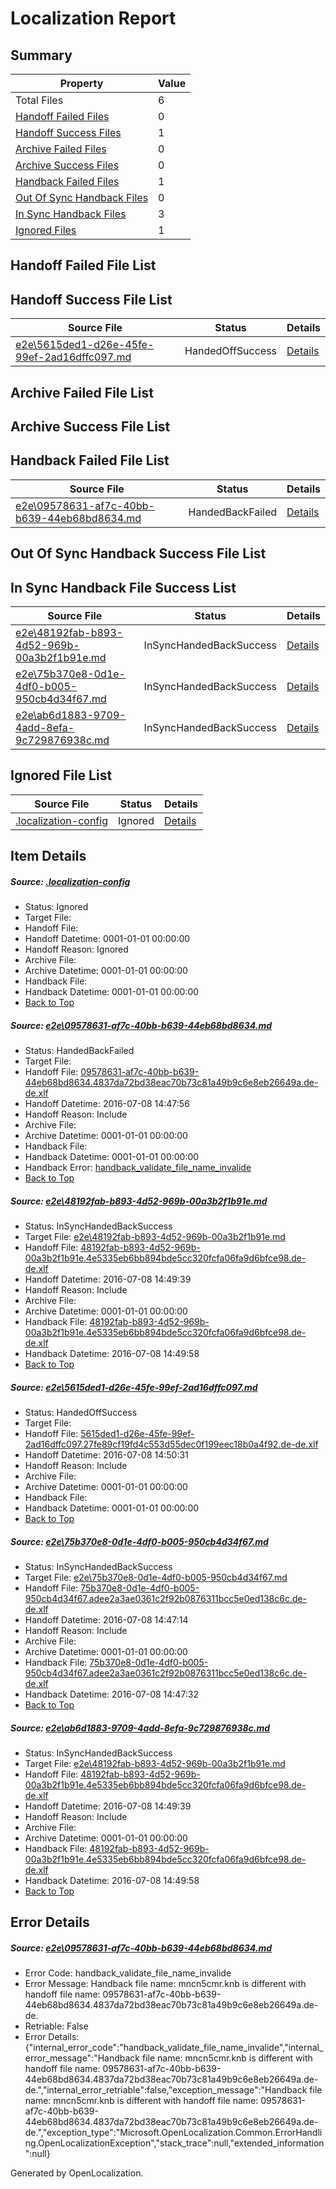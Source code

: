# <a name='report-top'></a> Localization Report

## Summary
 Property | Value 
 -------- | ----- 
 Total Files | 6
[ Handoff Failed Files ](#handoff-failed-list)| 0
[ Handoff Success Files ](#handoff-success-list)| 1
[ Archive Failed Files ](#archive-failed-list)| 0
[ Archive Success Files ](#archive-success-list)| 0
[ Handback Failed Files ](#handback-failed-list)| 1
[ Out Of Sync Handback Files ](#outofsync-handback-success-list)| 0
[ In Sync Handback Files ](#insync-handback-success-list)| 3
[ Ignored Files ](#ignored-list)| 1

## <a name='handoff-failed-list'></a> Handoff Failed File List

## <a name='handoff-success-list'></a> Handoff Success File List
 Source File | Status | Details 
 ----------- | ------ | ------- 
 [e2e\5615ded1-d26e-45fe-99ef-2ad16dffc097.md](https://github.com/OpenLocalizationTestOrg/oltest/blob/baaf44641adb8ae250ed96f6e3292e4eeed6b975/e2e/5615ded1-d26e-45fe-99ef-2ad16dffc097.md) | HandedOffSuccess | [Details](#d25fe39a033c56cc419d2b3688a295921e8c7b533)

## <a name='archive-failed-list'></a> Archive Failed File List

## <a name='archive-success-list'></a> Archive Success File List

## <a name='handback-failed-list'></a> Handback Failed File List
 Source File | Status | Details 
 ----------- | ------ | ------- 
 [e2e\09578631-af7c-40bb-b639-44eb68bd8634.md](https://github.com/OpenLocalizationTestOrg/oltest/blob/791de6e0ba9e866d4edcb71717feada8c5fe4f59/e2e/09578631-af7c-40bb-b639-44eb68bd8634.md) | HandedBackFailed | [Details](#f2e0e094eb10c6709aed906fc881796817d80a941)

## <a name='outofsync-handback-success-list'></a> Out Of Sync Handback Success File List

## <a name='insync-handback-success-list'></a> In Sync Handback File Success List
 Source File | Status | Details 
 ----------- | ------ | ------- 
 [e2e\48192fab-b893-4d52-969b-00a3b2f1b91e.md](https://github.com/OpenLocalizationTestOrg/oltest/blob/cc3f8f3e18b963d075f0af6900b193fb5d781280/e2e/48192fab-b893-4d52-969b-00a3b2f1b91e.md) | InSyncHandedBackSuccess | [Details](#f499a66038c826221bf1c3ebad67d3060a3c0c232)
 [e2e\75b370e8-0d1e-4df0-b005-950cb4d34f67.md](https://github.com/OpenLocalizationTestOrg/oltest/blob/24c6a6dc3f661c06aee923ad4f4f8bd2398d65fc/e2e/75b370e8-0d1e-4df0-b005-950cb4d34f67.md) | InSyncHandedBackSuccess | [Details](#a31348a940a168d3d632ceddc8311fe2aff2aa574)
 [e2e\ab6d1883-9709-4add-8efa-9c729876938c.md](https://github.com/OpenLocalizationTestOrg/oltest/blob/baaf44641adb8ae250ed96f6e3292e4eeed6b975/e2e/ab6d1883-9709-4add-8efa-9c729876938c.md) | InSyncHandedBackSuccess | [Details](#f499a66038c826221bf1c3ebad67d3060a3c0c235)

## <a name='ignored-list'></a> Ignored File List
 Source File | Status | Details 
 ----------- | ------ | ------- 
 [.localization-config](https://github.com/OpenLocalizationTestOrg/oltest/blob/baaf44641adb8ae250ed96f6e3292e4eeed6b975/.localization-config) | Ignored | [Details](#3d4f252ac210baf56311d7e97dcc2db10974dbd20)

## Item Details
##### <a name='3d4f252ac210baf56311d7e97dcc2db10974dbd20'></a> Source: [.localization-config](https://github.com/OpenLocalizationTestOrg/oltest/blob/baaf44641adb8ae250ed96f6e3292e4eeed6b975/.localization-config)
* Status: Ignored
* Target File: 
* Handoff File: 
* Handoff Datetime: 0001-01-01 00:00:00
* Handoff Reason: Ignored
* Archive File: 
* Archive Datetime: 0001-01-01 00:00:00
* Handback File: 
* Handback Datetime: 0001-01-01 00:00:00
* [Back to Top](#report-top)

##### <a name='f2e0e094eb10c6709aed906fc881796817d80a941'></a> Source: [e2e\09578631-af7c-40bb-b639-44eb68bd8634.md](https://github.com/OpenLocalizationTestOrg/oltest/blob/791de6e0ba9e866d4edcb71717feada8c5fe4f59/e2e/09578631-af7c-40bb-b639-44eb68bd8634.md)
* Status: HandedBackFailed
* Target File: 
* Handoff File: [09578631-af7c-40bb-b639-44eb68bd8634.4837da72bd38eac70b73c81a49b9c6e8eb26649a.de-de.xlf](https://github.com/OpenLocalizationTestOrg/olhandoff-e2e/blob/69b8ac1c58806baa0e55c847591fbcc2eac3bd41/ol-handoff/OpenLocalizationTestOrg/oltest-dede-fly/ci/ht/09578631-af7c-40bb-b639-44eb68bd8634.4837da72bd38eac70b73c81a49b9c6e8eb26649a.de-de.xlf)
* Handoff Datetime: 2016-07-08 14:47:56
* Handoff Reason: Include
* Archive File: 
* Archive Datetime: 0001-01-01 00:00:00
* Handback File: 
* Handback Datetime: 0001-01-01 00:00:00
* Handback Error: [handback_validate_file_name_invalide](#f2e0e094eb10c6709aed906fc881796817d80a941handback_validate_file_name_invalide)
* [Back to Top](#report-top)

##### <a name='f499a66038c826221bf1c3ebad67d3060a3c0c232'></a> Source: [e2e\48192fab-b893-4d52-969b-00a3b2f1b91e.md](https://github.com/OpenLocalizationTestOrg/oltest/blob/cc3f8f3e18b963d075f0af6900b193fb5d781280/e2e/48192fab-b893-4d52-969b-00a3b2f1b91e.md)
* Status: InSyncHandedBackSuccess
* Target File: [e2e\48192fab-b893-4d52-969b-00a3b2f1b91e.md](https://github.com/OpenLocalizationTestOrg/oltest-dede-fly/blob/2977077d3ffea85d3e14f68b6c495f88c03e38cd/e2e/48192fab-b893-4d52-969b-00a3b2f1b91e.md)
* Handoff File: [48192fab-b893-4d52-969b-00a3b2f1b91e.4e5335eb6bb894bde5cc320fcfa06fa9d6bfce98.de-de.xlf](https://github.com/OpenLocalizationTestOrg/olhandoff-e2e/blob/63afc96b12026f0c26da72014a4622523a27ce09/ol-handoff/OpenLocalizationTestOrg/oltest-dede-fly/ci/ht/48192fab-b893-4d52-969b-00a3b2f1b91e.4e5335eb6bb894bde5cc320fcfa06fa9d6bfce98.de-de.xlf)
* Handoff Datetime: 2016-07-08 14:49:39
* Handoff Reason: Include
* Archive File: 
* Archive Datetime: 0001-01-01 00:00:00
* Handback File: [48192fab-b893-4d52-969b-00a3b2f1b91e.4e5335eb6bb894bde5cc320fcfa06fa9d6bfce98.de-de.xlf](https://github.com/OpenLocalizationTestOrg/olhandback-e2e/blob/b8ad6024d72c6660929d677e8359e7a3aed8d986/ol-handback/OpenLocalizationTestOrg/oltest-dede-fly/ci/ht/48192fab-b893-4d52-969b-00a3b2f1b91e.4e5335eb6bb894bde5cc320fcfa06fa9d6bfce98.de-de.xlf)
* Handback Datetime: 2016-07-08 14:49:58
* [Back to Top](#report-top)

##### <a name='d25fe39a033c56cc419d2b3688a295921e8c7b533'></a> Source: [e2e\5615ded1-d26e-45fe-99ef-2ad16dffc097.md](https://github.com/OpenLocalizationTestOrg/oltest/blob/baaf44641adb8ae250ed96f6e3292e4eeed6b975/e2e/5615ded1-d26e-45fe-99ef-2ad16dffc097.md)
* Status: HandedOffSuccess
* Target File: 
* Handoff File: [5615ded1-d26e-45fe-99ef-2ad16dffc097.27fe89cf19fd4c553d55dec0f199eec18b0a4f92.de-de.xlf](https://github.com/OpenLocalizationTestOrg/olhandoff-e2e/blob/d7fadaad6af91c0e4be2dfc62ebfac3f777c176f/ol-handoff/OpenLocalizationTestOrg/oltest-dede-fly/ci/ht/5615ded1-d26e-45fe-99ef-2ad16dffc097.27fe89cf19fd4c553d55dec0f199eec18b0a4f92.de-de.xlf)
* Handoff Datetime: 2016-07-08 14:50:31
* Handoff Reason: Include
* Archive File: 
* Archive Datetime: 0001-01-01 00:00:00
* Handback File: 
* Handback Datetime: 0001-01-01 00:00:00
* [Back to Top](#report-top)

##### <a name='a31348a940a168d3d632ceddc8311fe2aff2aa574'></a> Source: [e2e\75b370e8-0d1e-4df0-b005-950cb4d34f67.md](https://github.com/OpenLocalizationTestOrg/oltest/blob/24c6a6dc3f661c06aee923ad4f4f8bd2398d65fc/e2e/75b370e8-0d1e-4df0-b005-950cb4d34f67.md)
* Status: InSyncHandedBackSuccess
* Target File: [e2e\75b370e8-0d1e-4df0-b005-950cb4d34f67.md](https://github.com/OpenLocalizationTestOrg/oltest-dede-fly/blob/cc19854e81e0e54b5c0c3c84325cda8bcbf95940/e2e/75b370e8-0d1e-4df0-b005-950cb4d34f67.md)
* Handoff File: [75b370e8-0d1e-4df0-b005-950cb4d34f67.adee2a3ae0361c2f92b0876311bcc5e0ed138c6c.de-de.xlf](https://github.com/OpenLocalizationTestOrg/olhandoff-e2e/blob/7a009b0bad5631341e27e32c43f368d0a29cd52d/ol-handoff/OpenLocalizationTestOrg/oltest-dede-fly/ci/ht/75b370e8-0d1e-4df0-b005-950cb4d34f67.adee2a3ae0361c2f92b0876311bcc5e0ed138c6c.de-de.xlf)
* Handoff Datetime: 2016-07-08 14:47:14
* Handoff Reason: Include
* Archive File: 
* Archive Datetime: 0001-01-01 00:00:00
* Handback File: [75b370e8-0d1e-4df0-b005-950cb4d34f67.adee2a3ae0361c2f92b0876311bcc5e0ed138c6c.de-de.xlf](https://github.com/OpenLocalizationTestOrg/olhandback-e2e/blob/1da9a42294b20832eecd9dac3e7ccd84b6c93c1d/ol-handback/OpenLocalizationTestOrg/oltest-dede-fly/ci/ht/75b370e8-0d1e-4df0-b005-950cb4d34f67.adee2a3ae0361c2f92b0876311bcc5e0ed138c6c.de-de.xlf)
* Handback Datetime: 2016-07-08 14:47:32
* [Back to Top](#report-top)

##### <a name='f499a66038c826221bf1c3ebad67d3060a3c0c235'></a> Source: [e2e\ab6d1883-9709-4add-8efa-9c729876938c.md](https://github.com/OpenLocalizationTestOrg/oltest/blob/baaf44641adb8ae250ed96f6e3292e4eeed6b975/e2e/ab6d1883-9709-4add-8efa-9c729876938c.md)
* Status: InSyncHandedBackSuccess
* Target File: [e2e\48192fab-b893-4d52-969b-00a3b2f1b91e.md](https://github.com/OpenLocalizationTestOrg/oltest-dede-fly/blob/2977077d3ffea85d3e14f68b6c495f88c03e38cd/e2e/48192fab-b893-4d52-969b-00a3b2f1b91e.md)
* Handoff File: [48192fab-b893-4d52-969b-00a3b2f1b91e.4e5335eb6bb894bde5cc320fcfa06fa9d6bfce98.de-de.xlf](https://github.com/OpenLocalizationTestOrg/olhandoff-e2e/blob/63afc96b12026f0c26da72014a4622523a27ce09/ol-handoff/OpenLocalizationTestOrg/oltest-dede-fly/ci/ht/48192fab-b893-4d52-969b-00a3b2f1b91e.4e5335eb6bb894bde5cc320fcfa06fa9d6bfce98.de-de.xlf)
* Handoff Datetime: 2016-07-08 14:49:39
* Handoff Reason: Include
* Archive File: 
* Archive Datetime: 0001-01-01 00:00:00
* Handback File: [48192fab-b893-4d52-969b-00a3b2f1b91e.4e5335eb6bb894bde5cc320fcfa06fa9d6bfce98.de-de.xlf](https://github.com/OpenLocalizationTestOrg/olhandback-e2e/blob/b8ad6024d72c6660929d677e8359e7a3aed8d986/ol-handback/OpenLocalizationTestOrg/oltest-dede-fly/ci/ht/48192fab-b893-4d52-969b-00a3b2f1b91e.4e5335eb6bb894bde5cc320fcfa06fa9d6bfce98.de-de.xlf)
* Handback Datetime: 2016-07-08 14:49:58
* [Back to Top](#report-top)


## Error Details
##### <a name='f2e0e094eb10c6709aed906fc881796817d80a941handback_validate_file_name_invalide'></a> Source: [e2e\09578631-af7c-40bb-b639-44eb68bd8634.md](#f2e0e094eb10c6709aed906fc881796817d80a941)
* Error Code: handback_validate_file_name_invalide
* Error Message: Handback file name: mncn5cmr.knb is different with handoff file name: 09578631-af7c-40bb-b639-44eb68bd8634.4837da72bd38eac70b73c81a49b9c6e8eb26649a.de-de.
* Retriable: False
* Error Details: {"internal_error_code":"handback_validate_file_name_invalide","internal_error_message":"Handback file name: mncn5cmr.knb is different with handoff file name: 09578631-af7c-40bb-b639-44eb68bd8634.4837da72bd38eac70b73c81a49b9c6e8eb26649a.de-de.","internal_error_retriable":false,"exception_message":"Handback file name: mncn5cmr.knb is different with handoff file name: 09578631-af7c-40bb-b639-44eb68bd8634.4837da72bd38eac70b73c81a49b9c6e8eb26649a.de-de.","exception_type":"Microsoft.OpenLocalization.Common.ErrorHandling.OpenLocalizationException","stack_trace":null,"extended_information":null}


Generated by OpenLocalization.
